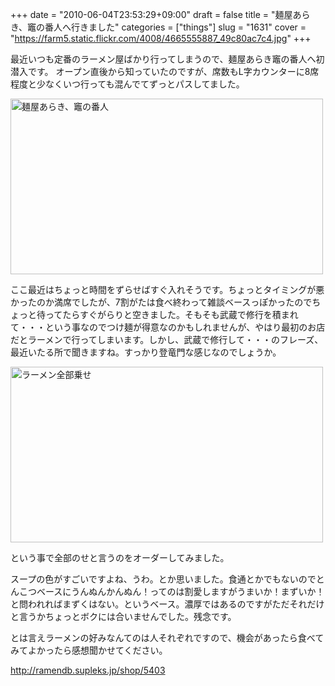 +++
date = "2010-06-04T23:53:29+09:00"
draft = false
title = "麺屋あらき、竈の番人へ行きました"
categories = ["things"]
slug = "1631"
cover = "https://farm5.static.flickr.com/4008/4665555887_49c80ac7c4.jpg"
+++

最近いつも定番のラーメン屋ばかり行ってしまうので、麺屋あらき竈の番人へ初潜入です。
オープン直後から知っていたのですが、席数もL字カウンターに8席程度と少なくいつ行っても混んでてずっとパスしてました。

<a title="麺屋あらき、竈の番人 by けるる, on Flickr" href="https://www.flickr.com/photos/keruru/4666194886/"><img src="https://farm5.static.flickr.com/4006/4666194886_8c9287bc48.jpg" alt="麺屋あらき、竈の番人" width="500" height="281" /></a>

ここ最近はちょっと時間をずらせばすぐ入れそうです。ちょっとタイミングが悪かったのか満席でしたが、7割がたは食べ終わって雑談ベースっぽかったのでちょっと待ってたらすぐがらりと空きました。そもそも武蔵で修行を積まれて・・・という事なのでつけ麺が得意なのかもしれませんが、やはり最初のお店だとラーメンで行ってしまいます。しかし、武蔵で修行して・・・のフレーズ、最近いたる所で聞きますね。すっかり登竜門な感じなのでしょうか。

<a title="ラーメン全部乗せ by けるる, on Flickr" href="https://www.flickr.com/photos/keruru/4665555887/"><img src="https://farm5.static.flickr.com/4008/4665555887_49c80ac7c4.jpg" alt="ラーメン全部乗せ" width="500" height="281" /></a>

という事で全部のせと言うのをオーダーしてみました。

スープの色がすごいですよね、うわ。とか思いました。食通とかでもないのでとんこつベースにうんぬんかんぬん！ってのは割愛しますがうまいか！まずいか！と問われればまずくはない。というベース。濃厚ではあるのですがただそれだけと言うかちょっとボクには合いませんでした。残念です。

とは言えラーメンの好みなんてのは人それぞれですので、機会があったら食べてみてよかったら感想聞かせてください。

<a href="http://ramendb.supleks.jp/shop/5403">http://ramendb.supleks.jp/shop/5403</a>
